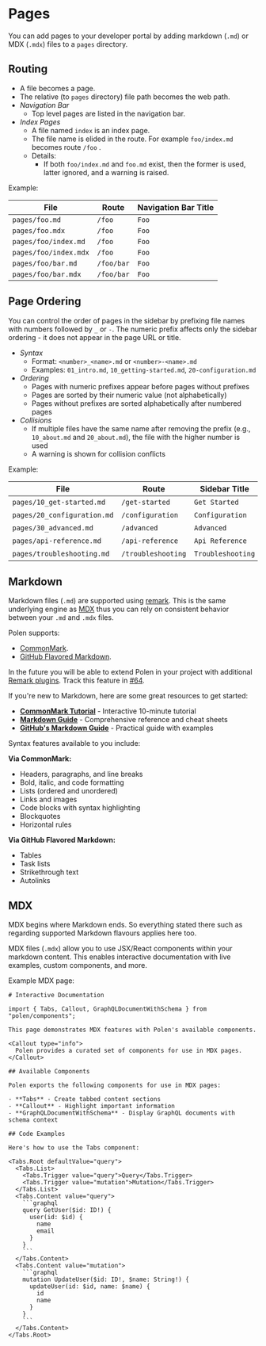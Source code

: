 # Pages

You can add pages to your developer portal by adding markdown (`.md`) or MDX (`.mdx`) files to a `pages` directory.

## Routing

- A file becomes a page.
- The relative (to `pages` directory) file path becomes the web path.
- _Navigation Bar_
  - Top level pages are listed in the navigation bar.
- _Index Pages_
  - A file named `index` is an index page.
  - The file name is elided in the route. For example `foo/index.md` becomes
    route `/foo` .
  - Details:
    - If both `foo/index.md` and `foo.md` exist, then the former is used, latter
      ignored, and a warning is raised.

Example:

| File                  | Route      | Navigation Bar Title |
| --------------------- | ---------- | -------------------- |
| `pages/foo.md`        | `/foo`     | `Foo`                |
| `pages/foo.mdx`       | `/foo`     | `Foo`                |
| `pages/foo/index.md`  | `/foo`     | `Foo`                |
| `pages/foo/index.mdx` | `/foo`     | `Foo`                |
| `pages/foo/bar.md`    | `/foo/bar` | `Foo`                |
| `pages/foo/bar.mdx`   | `/foo/bar` | `Foo`                |

## Page Ordering

You can control the order of pages in the sidebar by prefixing file names with numbers followed by `_` or `-`. The numeric prefix affects only the sidebar ordering - it does not appear in the page URL or title.

- _Syntax_
  - Format: `<number>_<name>.md` or `<number>-<name>.md`
  - Examples: `01_intro.md`, `10_getting-started.md`, `20-configuration.md`
- _Ordering_
  - Pages with numeric prefixes appear before pages without prefixes
  - Pages are sorted by their numeric value (not alphabetically)
  - Pages without prefixes are sorted alphabetically after numbered pages
- _Collisions_
  - If multiple files have the same name after removing the prefix (e.g., `10_about.md` and `20_about.md`), the file with the higher number is used
  - A warning is shown for collision conflicts

Example:

| File                        | Route              | Sidebar Title     | Order |
| --------------------------- | ------------------ | ----------------- | ----- |
| `pages/10_get-started.md`   | `/get-started`     | `Get Started`     | 1st   |
| `pages/20_configuration.md` | `/configuration`   | `Configuration`   | 2nd   |
| `pages/30_advanced.md`      | `/advanced`        | `Advanced`        | 3rd   |
| `pages/api-reference.md`    | `/api-reference`   | `Api Reference`   | 4th   |
| `pages/troubleshooting.md`  | `/troubleshooting` | `Troubleshooting` | 5th   |

## Markdown

Markdown files (`.md`) are supported using [remark](https://remark.js.org/). This is the same underlying engine as [MDX](https://mdxjs.com/) thus you can rely on consistent behavior between your `.md` and `.mdx` files.

Polen supports:

- [CommonMark](https://commonmark.org/).
- [GitHub Flavored Markdown](https://github.github.com/gfm/).

In the future you will be able to extend Polen in your project with additional [Remark plugins](https://github.com/remarkjs/remark/blob/main/doc/plugins.md#list-of-plugins). Track this feature in [#64](https://github.com/the-guild-org/polen/issues/64).

If you're new to Markdown, here are some great resources to get started:

- **[CommonMark Tutorial](https://commonmark.org/help/)** - Interactive 10-minute tutorial
- **[Markdown Guide](https://www.markdownguide.org/)** - Comprehensive reference and cheat sheets
- **[GitHub's Markdown Guide](https://docs.github.com/en/get-started/writing-on-github/getting-started-with-writing-and-formatting-on-github/basic-writing-and-formatting-syntax)** - Practical guide with examples

Syntax features available to you include:

**Via CommonMark:**

- Headers, paragraphs, and line breaks
- Bold, italic, and code formatting
- Lists (ordered and unordered)
- Links and images
- Code blocks with syntax highlighting
- Blockquotes
- Horizontal rules

**Via GitHub Flavored Markdown:**

- Tables
- Task lists
- Strikethrough text
- Autolinks

## MDX

MDX begins where Markdown ends. So everything stated there such as regarding supported Markdown flavours applies here too.

MDX files (`.mdx`) allow you to use JSX/React components within your markdown content. This enables
interactive documentation with live examples, custom components, and more.

Example MDX page:

````mdx
# Interactive Documentation

import { Tabs, Callout, GraphQLDocumentWithSchema } from "polen/components";

This page demonstrates MDX features with Polen's available components.

<Callout type="info">
  Polen provides a curated set of components for use in MDX pages.
</Callout>

## Available Components

Polen exports the following components for use in MDX pages:

- **Tabs** - Create tabbed content sections
- **Callout** - Highlight important information
- **GraphQLDocumentWithSchema** - Display GraphQL documents with schema context

## Code Examples

Here's how to use the Tabs component:

<Tabs.Root defaultValue="query">
  <Tabs.List>
    <Tabs.Trigger value="query">Query</Tabs.Trigger>
    <Tabs.Trigger value="mutation">Mutation</Tabs.Trigger>
  </Tabs.List>
  <Tabs.Content value="query">
    ```graphql
    query GetUser($id: ID!) {
      user(id: $id) {
        name
        email
      }
    }
    ```
  </Tabs.Content>
  <Tabs.Content value="mutation">
    ```graphql
    mutation UpdateUser($id: ID!, $name: String!) {
      updateUser(id: $id, name: $name) {
        id
        name
      }
    }
    ```
  </Tabs.Content>
</Tabs.Root>
````
